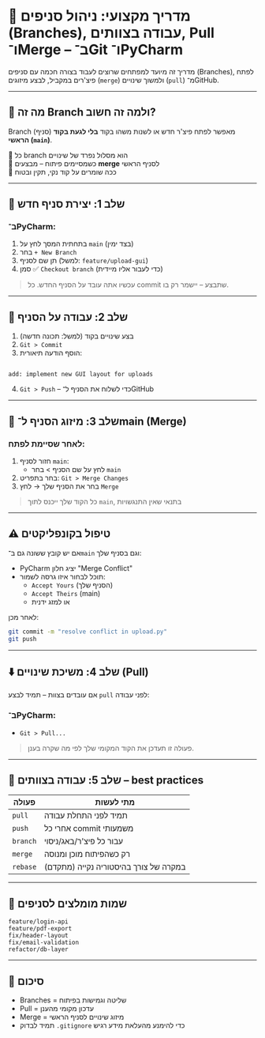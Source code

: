 # 🌿 מדריך מקצועי: ניהול סניפים (Branches), עבודה בצוותים, Pull ו־Merge – ב־Git ו־PyCharm

מדריך זה מיועד למפתחים שרוצים לעבוד בצורה חכמה עם סניפים (Branches), לפתח פיצ'רים במקביל, לבצע מיזוגים (`merge`) ולמשוך שינויים (`pull`) מ־GitHub.

---

## 📌 מה זה Branch ולמה זה חשוב?

Branch (סניף) מאפשר לפתח פיצ'ר חדש או לשנות משהו בקוד **בלי לגעת בקוד הראשי (`main`)**.

🔸 כל branch הוא מסלול נפרד של שינויים  
🔸 כשמסיימים פיתוח – מבצעים **merge** לסניף הראשי  
🔸 ככה שומרים על קוד נקי, תקין ובטוח

---

## 🔄 שלב 1: יצירת סניף חדש

### ב־PyCharm:
1. בתחתית המסך לחץ על `main` (בצד ימין)
2. בחר `+ New Branch`
3. תן שם לסניף (למשל: `feature/upload-gui`)
4. סמן ✅ `Checkout branch` (כדי לעבור אליו מיידית)

> עכשיו אתה עובד על הסניף החדש. כל commit שתבצע – יישמר רק בו.

---

## 🧪 שלב 2: עבודה על הסניף

1. בצע שינויים בקוד (למשל: תכונה חדשה)
2. `Git > Commit`
3. הוסף הודעה תיאורית:
```

add: implement new GUI layout for uploads

````
4. `Git > Push` – כדי לשלוח את הסניף ל־GitHub

---

## 🔗 שלב 3: מיזוג הסניף ל־main (Merge)

### לאחר שסיימת לפתח:

1. חזור לסניף `main`:
   - לחץ על שם הסניף > בחר `main`
2. בחר בתפריט: `Git > Merge Changes`
3. בחר את הסניף שלך → לחץ `Merge`

> כל הקוד שלך ייכנס לתוך `main`, בתנאי שאין התנגשויות

---

## ⚠️ טיפול בקונפליקטים

אם יש קובץ ששונה גם ב־`main` וגם בסניף שלך:
- PyCharm יציג חלון "Merge Conflict"
- תוכל לבחור איזו גרסה לשמור:
  - `Accept Yours` (הסניף שלך)
  - `Accept Theirs` (main)
  - או למזג ידנית

לאחר מכן:
```bash
git commit -m "resolve conflict in upload.py"
git push
````

---

## ⬇️ שלב 4: משיכת שינויים (Pull)

אם עובדים בצוות – תמיד לבצע `pull` לפני עבודה:

### ב־PyCharm:

* `Git > Pull...`

> פעולה זו תעדכן את הקוד המקומי שלך לפי מה שקרה בענן.

---

## 🤝 שלב 5: עבודה בצוותים – best practices

| פעולה    | מתי לעשות                             |
| -------- | ------------------------------------- |
| `pull`   | תמיד לפני התחלת עבודה                 |
| `push`   | אחרי כל commit משמעותי                |
| `branch` | עבור כל פיצ'ר/באג/ניסוי               |
| `merge`  | רק כשהפיתוח מוכן ומנוסה               |
| `rebase` | במקרה של צורך בהיסטוריה נקייה (מתקדם) |

---

## 🧾 שמות מומלצים לסניפים

```
feature/login-api
feature/pdf-export
fix/header-layout
fix/email-validation
refactor/db-layer
```

---

## 🧠 סיכום

* Branches = שליטה וגמישות בפיתוח
* Pull = עדכון מקומי מהענן
* Merge = מיזוג שינויים לסניף הראשי
* תמיד לבדוק `.gitignore` כדי להימנע מהעלאת מידע רגיש

